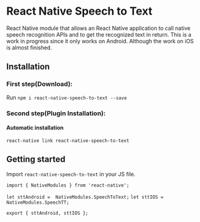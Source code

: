 # React Native Speech to Text

React Native module that allows an React Native application to call native speech recognition APIs and to get the recognized text in return. This is a work in progress since it only works on Android. Although the work on iOS is almost finished.

## Installation

### First step(Download):
Run `npm i react-native-speech-to-text --save`

### Second step(Plugin Installation):

#### Automatic installation

`react-native link react-native-speech-to-text`

## Getting started  

Import `react-native-speech-to-text` in your JS file.

`import { NativeModules } from 'react-native';`
   
`let sttAndroid =  NativeModules.SpeechToText;`
`let sttIOS =  NativeModules.SpeechTT;`
   
`export { sttAndroid, sttIOS };` 

